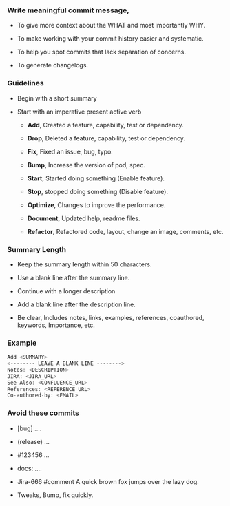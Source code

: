 ### Write meaningful commit message,

- To give more context about the WHAT and most importantly WHY.

- To make working with your commit history easier and systematic.

- To help you spot commits that lack separation of concerns.

- To generate changelogs.

### Guidelines

- Begin with a short summary

- Start with an imperative present active verb

  - **Add**, Created a feature, capability, test or dependency. 

  - **Drop**, Deleted a feature, capability, test or dependency.

  - **Fix**, Fixed an issue, bug, typo.

  - **Bump**, Increase the version of pod, spec.

  - **Start**, Started doing something (Enable feature).

  - **Stop**, stopped doing something (Disable feature).

  - **Optimize**, Changes to improve the performance.

  - **Document**, Updated help, readme files.

  - **Refactor**, Refactored code, layout, change an image, comments, etc.

### Summary Length

- Keep the summary length within 50 characters.

- Use a blank line after the summary line.

- Continue with a longer description

- Add a blank line after the description line.

- Be clear, Includes notes, links, examples, references, coauthored, keywords, Importance, etc.

### Example

```javascript
Add <SUMMARY>
<-------- LEAVE A BLANK LINE -------->
Notes: <DESCRIPTION>
JIRA: <JIRA_URL>
See-Also: <CONFLUENCE_URL>
References: <REFERENCE_URL>
Co-authored-by: <EMAIL>
```

### Avoid these commits

- [bug] ….

- (release) …

- #123456 …

- docs: ….

- Jira-666 #comment A quick brown fox jumps over the lazy dog.

- Tweaks, Bump, fix quickly.
